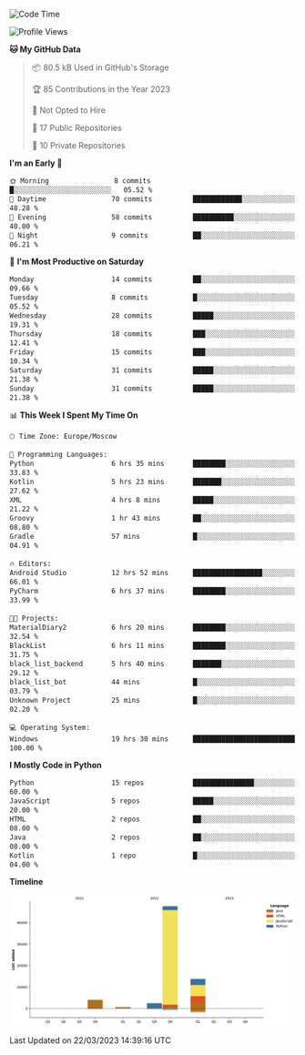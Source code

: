 <!--START_SECTION:waka-->
![Code Time](http://img.shields.io/badge/Code%20Time-64%20hrs%201%20min-blue)

![Profile Views](http://img.shields.io/badge/Profile%20Views-0-blue)

**🐱 My GitHub Data** 

> 📦 80.5 kB Used in GitHub's Storage 
 > 
> 🏆 85 Contributions in the Year 2023
 > 
> 🚫 Not Opted to Hire
 > 
> 📜 17 Public Repositories 
 > 
> 🔑 10 Private Repositories 
 > 
**I'm an Early 🐤** 

```text
🌞 Morning                8 commits           █░░░░░░░░░░░░░░░░░░░░░░░░   05.52 % 
🌆 Daytime                70 commits          ████████████░░░░░░░░░░░░░   48.28 % 
🌃 Evening                58 commits          ██████████░░░░░░░░░░░░░░░   40.00 % 
🌙 Night                  9 commits           ██░░░░░░░░░░░░░░░░░░░░░░░   06.21 % 
```
📅 **I'm Most Productive on Saturday** 

```text
Monday                   14 commits          ██░░░░░░░░░░░░░░░░░░░░░░░   09.66 % 
Tuesday                  8 commits           █░░░░░░░░░░░░░░░░░░░░░░░░   05.52 % 
Wednesday                28 commits          █████░░░░░░░░░░░░░░░░░░░░   19.31 % 
Thursday                 18 commits          ███░░░░░░░░░░░░░░░░░░░░░░   12.41 % 
Friday                   15 commits          ███░░░░░░░░░░░░░░░░░░░░░░   10.34 % 
Saturday                 31 commits          █████░░░░░░░░░░░░░░░░░░░░   21.38 % 
Sunday                   31 commits          █████░░░░░░░░░░░░░░░░░░░░   21.38 % 
```


📊 **This Week I Spent My Time On** 

```text
🕑︎ Time Zone: Europe/Moscow

💬 Programming Languages: 
Python                   6 hrs 35 mins       ████████░░░░░░░░░░░░░░░░░   33.83 % 
Kotlin                   5 hrs 23 mins       ███████░░░░░░░░░░░░░░░░░░   27.62 % 
XML                      4 hrs 8 mins        █████░░░░░░░░░░░░░░░░░░░░   21.22 % 
Groovy                   1 hr 43 mins        ██░░░░░░░░░░░░░░░░░░░░░░░   08.80 % 
Gradle                   57 mins             █░░░░░░░░░░░░░░░░░░░░░░░░   04.91 % 

🔥 Editors: 
Android Studio           12 hrs 52 mins      █████████████████░░░░░░░░   66.01 % 
PyCharm                  6 hrs 37 mins       ████████░░░░░░░░░░░░░░░░░   33.99 % 

🐱‍💻 Projects: 
MaterialDiary2           6 hrs 20 mins       ████████░░░░░░░░░░░░░░░░░   32.54 % 
BlackList                6 hrs 11 mins       ████████░░░░░░░░░░░░░░░░░   31.75 % 
black_list_backend       5 hrs 40 mins       ███████░░░░░░░░░░░░░░░░░░   29.12 % 
black_list_bot           44 mins             █░░░░░░░░░░░░░░░░░░░░░░░░   03.79 % 
Unknown Project          25 mins             █░░░░░░░░░░░░░░░░░░░░░░░░   02.20 % 

💻 Operating System: 
Windows                  19 hrs 30 mins      █████████████████████████   100.00 % 
```

**I Mostly Code in Python** 

```text
Python                   15 repos            ███████████████░░░░░░░░░░   60.00 % 
JavaScript               5 repos             █████░░░░░░░░░░░░░░░░░░░░   20.00 % 
HTML                     2 repos             ██░░░░░░░░░░░░░░░░░░░░░░░   08.00 % 
Java                     2 repos             ██░░░░░░░░░░░░░░░░░░░░░░░   08.00 % 
Kotlin                   1 repo              █░░░░░░░░░░░░░░░░░░░░░░░░   04.00 % 
```



**Timeline**

![Lines of Code chart](https://raw.githubusercontent.com/Adlemex/Adlemex/main/assets/bar_graph.png)


 Last Updated on 22/03/2023 14:39:16 UTC
<!--END_SECTION:waka-->
